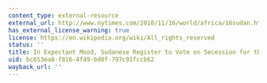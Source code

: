 ```yaml
---
content_type: external-resource
external_url: http://www.nytimes.com/2010/11/16/world/africa/16sudan.html
has_external_license_warning: true
license: https://en.wikipedia.org/wiki/All_rights_reserved
status: ''
title: In Expectant Mood, Sudanese Register to Vote on Secession for the South
uid: bc653ea8-f816-4f49-bd0f-797c91fccb62
wayback_url: ''
---
```

